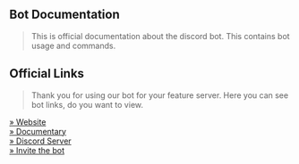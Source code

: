 ## Bot Documentation
> This is official documentation about the discord bot.
> This contains bot usage and commands.

## Official Links
> Thank you for using our bot for your feature server.
> Here you can see bot links, do you want to view.

[» Website](https://xqwtxon.tk/)<br>
[» Documentary](https://docs.xqwtxon.tk/)<br>
[» Discord Server](https://discord.gg/v2rNeHaptd)<br>
[» Invite the bot](https://discord.com/oauth2/authorize?client_id=994076269039866009&scope=bot+applications.commands&permissions=8)
